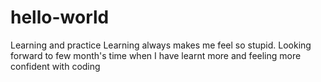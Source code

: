 # hello-world
Learning and practice
Learning always makes me feel so stupid. Looking forward to few month's time when I have learnt more and feeling more confident with coding
